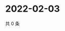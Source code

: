 # 2022-02-03

共 0 条

<!-- BEGIN WEIBO -->
<!-- 最后更新时间 Thu Feb 03 2022 06:13:39 GMT+0800 (China Standard Time) -->

<!-- END WEIBO -->
